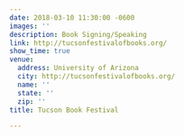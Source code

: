 ```yaml
---
date: 2018-03-10 11:30:00 -0600
images: ''
description: Book Signing/Speaking
link: http://tucsonfestivalofbooks.org/
show_time: true
venue:
  address: University of Arizona
  city: http://tucsonfestivalofbooks.org/
  name: ''
  state: ''
  zip: ''
title: Tucson Book Festival

---
```

